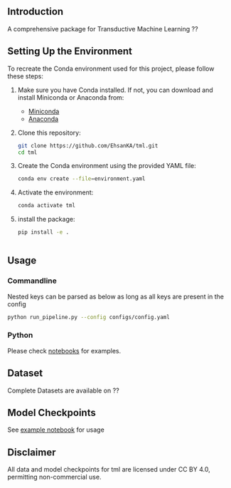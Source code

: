 ## Introduction
A comprehensive package for Transductive Machine Learning
??


## Setting Up the Environment

To recreate the Conda environment used for this project, please follow these steps:

1. Make sure you have Conda installed. If not, you can download and install Miniconda or Anaconda from:
   - [Miniconda](https://docs.conda.io/en/latest/miniconda.html)
   - [Anaconda](https://www.anaconda.com/products/distribution)

2. Clone this repository:

   ```sh
   git clone https://github.com/EhsanKA/tml.git
   cd tml

3. Create the Conda environment using the provided YAML file:
    
    ```sh
    conda env create --file=environment.yaml

4. Activate the environment:
    ```sh
    conda activate tml

5. install the package:

    ```sh
    pip install -e .



<!-- ## Installation

```bash
pip install git+https://github.com/EhsanKA/tml.git

``` -->


<!-- For contribution please install in dev mode and use pre-commit
```bash
yes | conda create --name pika python=3.10
conda activate pika
pip install -e ".[dev]"
pre-commit install
``` -->

## Usage

### Commandline


Nested keys can be parsed as below as long as all keys are present in the config
```bash
python run_pipeline.py --config configs/config.yaml
```

### Python

Please check [notebooks](?) for examples.


## Dataset

Complete Datasets are available on ??

## Model Checkpoints 
See [example notebook]() for usage

## Disclaimer

All data and model checkpoints for tml are licensed under CC BY 4.0, permitting non-commercial use.